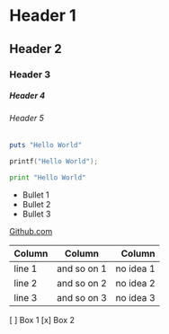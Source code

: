 # Header 1
## Header 2
### Header 3
##### Header 4
###### Header 5

```ruby
puts "Hello World"
```
```c
printf("Hello World");
```
```python
print "Hello World"
```
* Bullet 1
* Bullet 2
* Bullet 3

[Github.com](https://github.com/) 

| Column        | Column        | Column|
| ------------- |:-------------:| -----:|
| line 1        | and so on 1   | no idea 1 |
| line 2        | and so on 2   | no idea 2 |
| line 3        | and so on 3   | no idea 3 |

[ ] Box 1
[x] Box 2
